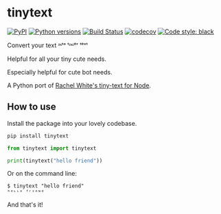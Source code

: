 tinytext
========

[![PyPI](https://img.shields.io/pypi/v/tinytext.svg)](https://pypi.org/project/tinytext)
[![Python versions](https://img.shields.io/pypi/pyversions/tinytext.svg)](https://pypi.org/project/tinytext)
[![Build Status](https://travis-ci.org/hugovk/tinytext.svg?branch=master)](https://travis-ci.org/hugovk/tinytext)
[![codecov](https://codecov.io/gh/hugovk/tinytext/branch/master/graph/badge.svg)](https://codecov.io/gh/hugovk/tinytext)
[![Code style: black](https://img.shields.io/badge/code%20style-black-000000.svg)](https://github.com/psf/black)

Convert your text ᶦᶰᵗᵒ ᵗᶦᶰᶦᵉʳ ᵗᵉˣᵗ

Helpful for all your tiny cute needs.

Especially helpful for cute bot needs.

A Python port of [Rachel White's tiny-text for Node](https://github.com/rachelnicole/tiny-text).

How to use
----------

Install the package into your lovely codebase.

```bash
pip install tinytext
```

```python
from tinytext import tinytext

print(tinytext("hello friend"))
```

Or on the command line:

```console
$ tinytext "hello friend"
ʰᵉᶫᶫᵒ ᶠʳᶦᵉᶰᵈ
```

And that's it!
